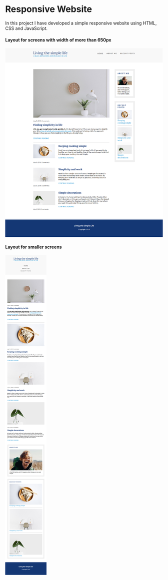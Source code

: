 # Responsive Website

In this project I have developed a simple responsive website using HTML, CSS and JavaScript.

#### Layout for screens with width of more than 650px

![Layout_BIg](https://github.com/1sh1vam/responsive-website/blob/main/images/Responsive%20Website%20large%20screen.png)

#### Layout for smaller screens

![Layout_Small](https://github.com/1sh1vam/responsive-website/blob/main/images/Responsive%20Website%20small%20screen.png)
